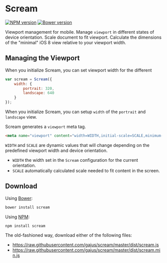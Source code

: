 # Scream

<!--[![Build Status](https://travis-ci.org/gajus/scream.png?branch=master)](https://travis-ci.org/gajus/scream)-->

[![NPM version](https://badge.fury.io/js/scream.svg)](http://badge.fury.io/js/scream)
[![Bower version](https://badge.fury.io/bo/scream.svg)](http://badge.fury.io/bo/scream)

Viewport management for mobile. Manage `viewport` in different states of device orientation. Scale document to fit viewport. Calculate the dimensions of the "minimal" iOS 8 view relative to your viewport width.

## Managing the Viewport

When you initialize Scream, you can set viewport width for the different 

```js
var scream = Scream({
    width: {
        portrait: 320,
        landscape: 640
    }
});
```

When you initialize Scream, you can setup `width` of the `portrait` and `landscape` view.

Scream generates a `viewport` meta tag.

```html
<meta name="viewport" content="width=WIDTH,initial-scale=SCALE,minimum-scale=SCALE,maximum-scale=SCALE,user-scale=0">
```

`WIDTH` and `SCALE` are dynamic values that will change depending on the predefined viewport width and device orientation.

* `WIDTH` the width set in the `Scream` configuration for the current orientation.
* `SCALE` automatically calculated scale needed to fit content in the screen.

## Download

Using [Bower](http://bower.io/):

```sh
bower install scream
```

Using [NPM](https://www.npmjs.org/):

```sh
npm install scream
```

The old-fashioned way, download either of the following files:

* https://raw.githubusercontent.com/gajus/scream/master/dist/scream.js
* https://raw.githubusercontent.com/gajus/scream/master/dist/scream.min.js